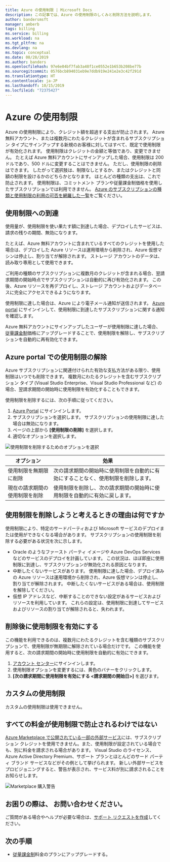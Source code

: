 ```yaml
---
title: Azure の使用制限 | Microsoft Docs
description: この記事では、Azure の使用制限のしくみと削除方法を説明します。
author: bandersmsft
manager: amberb
tags: billing
ms.service: billing
ms.workload: na
ms.tgt_pltfrm: na
ms.devlang: na
ms.topic: conceptual
ms.date: 08/28/2019
ms.author: banders
ms.openlocfilehash: 97e6e04bf7fab3a48f1ce0552e1b653b208be77b
ms.sourcegitcommit: 0576bcb894031eb9e7ddb919e241e2e3c42f291d
ms.translationtype: HT
ms.contentlocale: ja-JP
ms.lasthandoff: 10/15/2019
ms.locfileid: "72375427"
---
```

# <a name="azure-spending-limit"></a>Azure の使用制限

Azure の使用制限により、クレジット額を超過する支出が防止されます。 Azure 無料アカウント、または複数月にわたるクレジットが含まれるサブスクリプション タイプにサインアップする新規のお客様に対してはすべて、既定で使用制限が有効化されます。 使用制限はクレジットの金額と等価であり、変更できません。 たとえば Azure 無料アカウントにサインアップした場合、使用制限は 200 ドルであり、500 ドルに変更することはできません。 ただし、使用制限の削除はできます。 したがって選択肢は、制限なしとするか、またはクレジットと同額の制限を設けるかのどちらかとなります。 ほとんどの種類の支出は、これで防止されます。 使用制限は、コミットメント プランや従量課金制価格を使用したサブスクリプションでは利用できません。 [Azure のサブスクリプションの種類と使用制限の利用の可否を網羅した一覧](https://azure.microsoft.com/support/legal/offer-details/)をご覧ください。

## <a name="reaching-a-spending-limit"></a>使用制限への到達

使用量が、使用制限を使い果たす額に到達した場合、デプロイしたサービスは、請求の残りの期間、無効になります。

たとえば、Azure 無料アカウントに含まれているすべてのクレジットを使用した場合は、デプロイした Azure リソースは運用環境から削除され、Azure 仮想マシンは停止し、割り当てが解除されます。 ストレージ アカウントのデータは、読み取り専用として使用できます。

ご利用の種類のサブスクリプションに複数月のクレジットが含まれる場合、翌請求期間の開始時点でサブスクリプションは自動的に再び有効化されます。 この後、Azure リソースを再デプロイし、ストレージ アカウントおよびデータベースに完全にアクセスできるようになります。

使用制限に達した場合は、Azure により電子メール通知が送信されます。 [Azure portal](https://portal.azure.com/#blade/Microsoft_Azure_Billing/SubscriptionsBlade) にサインインして、使用制限に到達したサブスクリプションに関する通知を確認します。

Azure 無料アカウントにサインアップしたユーザーが使用制限に達した場合、[従量課金制](billing-upgrade-azure-subscription.md)価格にアップグレードすることで、使用制限を解除し、サブスクリプションを自動的に再有効化できます。

<a id="remove"></a>

## <a name="remove-the-spending-limit-in-azure-portal"></a>Azure portal での使用制限の解除

Azure サブスクリプションに関連付けられた有効な支払方法がある限り、使用制限はいつでも削除できます。 複数月にわたるクレジットを含むサブスクリプション タイプ (Visual Studio Enterprise、Visual Studio Professional など) の場合、翌請求期間の開始時に使用制限を有効化することもできます。

使用制限を削除するには、次の手順に従ってください。

1. [Azure Portal](https://portal.azure.com/#blade/Microsoft_Azure_Billing/SubscriptionsBlade) にサインインします。
1. サブスクリプションを選択します。 サブスクリプションの使用制限に達した場合は無効になります。
1. ページの上部から **[使用制限の削除]** を選択します。
1. 適切なオプションを選択します。

![使用制限を削除するためのオプションを選択](./media/billing-spending-limit/remove-spending-limit.PNG)

| オプション | 効果 |
| --- | --- |
| 使用制限を無期限に削除 | 次の請求期間の開始時に使用制限を自動的に有効にすることなく、使用制限を削除します。 |
| 現在の請求期間の使用制限を削除 | 使用制限を削除し、次の請求期間の開始時に使用制限を自動的に有効に戻します。 |

## <a name="why-you-might-want-to-remove-the-spending-limit"></a>使用制限を削除しようと考えるときの理由は何ですか

使用制限により、特定のサードパーティおよび Microsoft サービスのデプロイまたは使用ができなくなる場合があります。 サブスクリプションの使用制限を削除する必要がある状況を次に示します。

-  Oracle のようなファースト パーティ イメージや Azure DevOps Services などのサービスのデプロイを計画しています。 この状況は、ほぼ即座に使用制限に到達し、サブスクリプションが無効化される原因となります。
- 中断したくないサービスがあります。 使用制限に達した場合、デプロイ済みの Azure リソースは運用環境から削除され、Azure 仮想マシンは停止し、割り当てが解除されます。 中断したくないサービスがある場合は、使用制限を解除してください。
- 仮想 IP アドレスなど、中断することのできない設定があるサービスおよびリソースを利用しています。 これらの設定は、使用制限に到達してサービスおよびリソースの割り当てが解除されると、失われます。

## <a name="turn-on-the-spending-limit-after-removing"></a>削除後に使用制限を有効にする

この機能を利用できるのは、複数月にわたるクレジットを含む種類のサブスクリプションで、使用制限が無期限に解除されている場合だけです。 この機能を使用すると、次の請求期間の開始時に使用制限を自動的に有効にできます。

1. [アカウント センター](https://account.windowsazure.com/Subscriptions)にサインインします。
1. 使用制限オプションを変更するには、黄色のバナーをクリックします。
1. **[次の請求期間に使用制限を有効にする \<請求期間の開始日\>]** を選びます。

## <a name="custom-spending-limit"></a>カスタムの使用制限

カスタムの使用制限は使用できません。

## <a name="a-spending-limit-doesnt-prevent-all-charges"></a>すべての料金が使用制限で防止されるわけではない

[Azure Marketplace で公開されている一部の外部サービス](billing-understand-your-azure-marketplace-charges.md)には、サブスクリプション クレジットを使用できません。また、使用制限が設定されている場合でも、別に料金を請求される場合があります。 Visual Studio のライセンス、Azure Active Directory Premium、サポート プランとほとんどのサード パーティ ブランド サービスなどがその例として挙げられます。 新しい外部サービスをプロビジョニングすると、警告が表示され、サービス料が別に請求されることをお知らせします。

![Marketplace 購入警告](./media/billing-understand-your-azure-marketplace-charges/marketplace-warning.PNG)

## <a name="need-help-contact-us"></a>お困りの際は、 お問い合わせください。

ご質問がある場合やヘルプが必要な場合は、[サポート リクエストを作成](https://go.microsoft.com/fwlink/?linkid=2083458)してください。

## <a name="next-steps"></a>次の手順
- [従量課金制](billing-upgrade-azure-subscription.md)料金のプランにアップグレードする。

